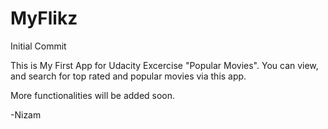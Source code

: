 # MyFlikz
Initial Commit


This is My First App for Udacity Excercise "Popular Movies".
You can view, and search for top rated and popular movies via this app.

 More functionalities will be added soon. 
 
 -Nizam
